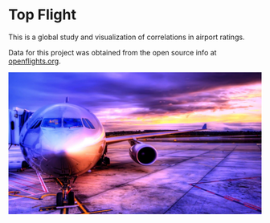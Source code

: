 # Top Flight

This is a global study and visualization of correlations in airport ratings.  

Data for this project was obtained from the open source info at [openflights.org](https://openflights.org/data.html).

![Airplane Pic](https://raw.githubusercontent.com/hgmhd7/Top-Flight/master/plane.jpg)
